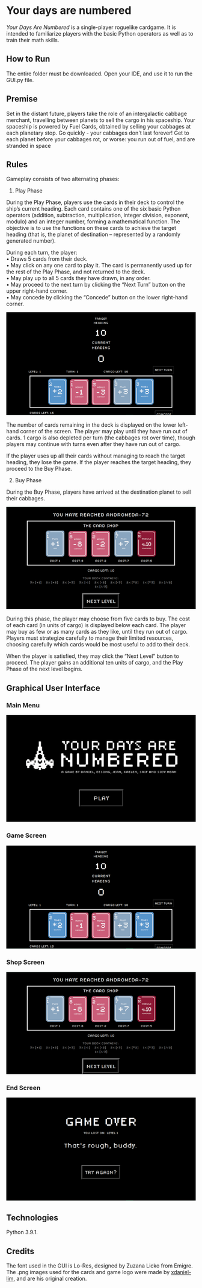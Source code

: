 # Your days are numbered

_Your Days Are Numbered_ is a single-player roguelike cardgame. It is intended to familiarize players with the basic Python operators as well as to train their math skills.

## How to Run

The entire folder must be downloaded. Open your IDE, and use it to run the GUI.py file.

## Premise

Set in the distant future, players take the role of an intergalactic cabbage merchant, travelling between planets to sell the cargo in his spaceship. Your spaceship is powered by Fuel Cards, obtained by selling your cabbages at each planetary stop. Go quickly - your cabbages don't last forever! Get to each planet before your cabbages rot, or worse: you run out of fuel, and are stranded in space

## Rules 
Gameplay consists of two alternating phases:

1.	Play Phase

During the Play Phase, players use the cards in their deck to control the ship’s current heading. Each card contains one of the six basic Python operators (addition, subtraction, multiplication, integer division, exponent, modulo) and an integer number, forming a mathematical function. The objective is to use the functions on these cards to achieve the target heading (that is, the planet of destination – represented by a randomly generated number).

During each turn, the player:  
•	Draws 5 cards from their deck.  
•	May click on any one card to play it. The card is permanently used up for the rest of the Play Phase, and not returned to the deck.  
•	May play up to all 5 cards they have drawn, in any order.  
•	May proceed to the next turn by clicking the “Next Turn” button on the upper right-hand corner.  
•	May concede by clicking the “Concede” button on the lower right-hand corner.  

![img_1.png](img_1.png)

The number of cards remaining in the deck is displayed on the lower left-hand corner of the screen. The player may play until they have run out of cards. 1 cargo is also depleted per turn (the cabbages rot over time), though players may continue with turns even after they have run out of cargo.

If the player uses up all their cards without managing to reach the target heading, they lose the game. If the player reaches the target heading, they proceed to the Buy Phase.

2.	Buy Phase

During the Buy Phase, players have arrived at the destination planet to sell their cabbages.

![img_2.png](img_2.png)

During this phase, the player may choose from five cards to buy. The cost of each card (in units of cargo) is displayed below each card. The player may buy as few or as many cards as they like, until they run out of cargo. Players must strategize carefully to manage their limited resources, choosing carefully which cards would be most useful to add to their deck.

When the player is satisfied, they may click the “Next Level” button to proceed. The player gains an additional ten units of cargo, and the Play Phase of the next level begins.

## Graphical User Interface
### Main Menu
![img_3.png](img_3.png)
### Game Screen
![img_1.png](img_1.png)
### Shop Screen
![img_2.png](img_2.png)
### End Screen
![img_4.png](img_4.png)

## Technologies

Python 3.9.1.

## Credits
The font used in the GUI is Lo-Res, designed by Zuzana Licko from Emigre.
The .png images used for the cards and game logo were made by [xdaniel-lim](https://github.com/xdaniel-lim), and are his original creation.
